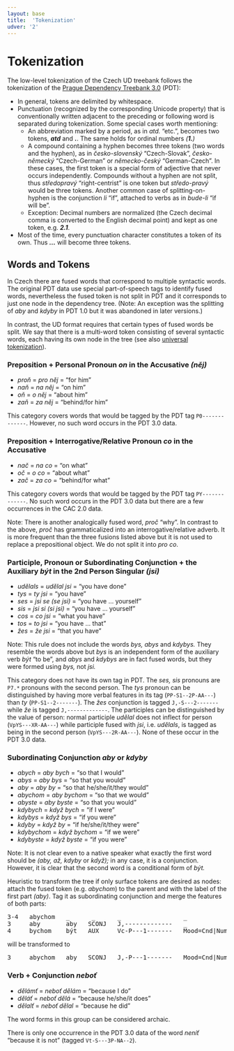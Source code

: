 ```yaml
---
layout: base
title:  'Tokenization'
udver: '2'
---
```


# Tokenization

The low-level tokenization of the Czech UD treebank follows the tokenization of the
[Prague Dependency Treebank 3.0](http://ufal.mff.cuni.cz/pdt3.0) (PDT):

* In general, tokens are delimited by whitespace.
* Punctuation (recognized by the corresponding Unicode property) that is conventionally written adjacent to the preceding or following word is separated during tokenization.
  Some special cases worth mentioning:
  * An abbreviation marked by a period, as in *atd.* “etc.”, becomes two tokens, *<b>atd</b>* and *<b>.</b>*. The same holds for ordinal numbers *(<b>1.</b>)*
  * A compound containing a hyphen becomes three tokens (two words and the hyphen), as in *česko-slovenský* “Czech-Slovak”, *česko-německý* “Czech-German” or *německo-český* “German-Czech”.
    In these cases, the first token is a special form of adjective that never occurs independently.
    Compounds without a hyphen are not split, thus _středopravý_ “right-centrist” is one token but _středo-pravý_ would be three tokens.
    Another common case of splitting-on-hyphen is the conjunction _li_ “if”, attached to verbs as in _bude-li_ “if will be”.
  * Exception: Decimal numbers are normalized (the Czech decimal comma is converted to the English decimal point) and kept as one token, e.g. *<b>2.1</b>*.
* Most of the time, every punctuation character constitutes a token of its own. Thus *<b>...</b>* will become three tokens.

## Words and Tokens

In Czech there are fused words that correspond to multiple syntactic words.
The original PDT data use special part-of-speech tags to identify fused words,
nevertheless the fused token is not split in PDT and it corresponds to just one node in the dependency tree.
(Note: An exception was the splitting of *aby* and *kdyby* in PDT 1.0 but it was abandoned in later versions.)

In contrast, the UD format requires that certain types of fused words be split.
We say that there is a multi-word token consisting of several syntactic words, each having its own node in the tree
(see also <a href="../../u/overview/tokenization.html">universal tokenization</a>).

### Preposition + Personal Pronoun *on* in the Accusative *(něj)*

* _proň_ = _pro něj_ = “for him”
* _naň_ = _na něj_ = “on him”
* _oň_ = _o něj_ = “about him”
* _zaň_ = _za něj_ = “behind/for him”

This category covers words that would be tagged by the PDT tag `P0-------------`.
However, no such word occurs in the PDT 3.0 data.

### Preposition + Interrogative/Relative Pronoun *co* in the Accusative

* _nač_ = _na co_ = “on what”
* _oč_ = _o co_ = “about what”
* _zač_ = _za co_ = “behind/for what”

This category covers words that would be tagged by the PDT tag `PY-------------`.
No such word occurs in the PDT 3.0 data but there are a few occurrences in the CAC 2.0 data.

Note: There is another analogically fused word, _proč_ “why”. In contrast to the above, _proč_ has grammaticalized
into an interrogative/relative adverb. It is more frequent than the three fusions listed above but it is not used
to replace a prepositional object. We do not split it into _pro co_.

### Participle, Pronoun or Subordinating Conjunction + the Auxiliary *být* in the 2nd Person Singular *(jsi)*

* _udělals_ = _udělal jsi_ = “you have done”
* _tys_ = _ty jsi_ = “you have”
* _ses_ = _jsi se (se jsi)_ = “you have … yourself”
* _sis_ = _jsi si (si jsi)_ = “you have … yourself”
* _cos_ = _co jsi_ = “what you have”
* _tos_ = _to jsi_ = “you have … that”
* _žes_ = _že jsi_ = “that you have”

Note: This rule does not include the words _bys, abys_ and _kdybys._
They resemble the words above but _bys_ is an independent form of the auxiliary verb _být_ “to be”,
and _abys_ and _kdybys_ are in fact fused words, but they were formed using _bys,_ not _jsi._

This category does not have its own tag in PDT.
The _ses, sis_ pronouns are `P7.*` pronouns with the second person.
The _tys_ pronoun can be distinguished by having more verbal features in its tag (`PP-S1--2P-AA---`) than _ty_ (`PP-S1--2-------`).
The _žes_ conjunction is tagged `J,-S---2-------` while _že_ is tagged `J,-------------`.
The participles can be distinguished by the value of person:
normal participle _udělal_ does not inflect for person (`VpYS---XR-AA---`)
while participle fused with _jsi_, i.e. _udělals_, is tagged as being in the second person (`VpYS---2R-AA---`).
None of these occur in the PDT 3.0 data.

### Subordinating Conjunction *aby* or *kdyby*

* _abych_ = _aby bych_ = “so that I would”
* _abys_ = _aby bys_ = “so that you would”
* _aby_ = _aby by_ = “so that he/she/it/they would”
* _abychom_ = _aby bychom_ = “so that we would”
* _abyste_ = _aby byste_ = “so that you would”
* _kdybych_ = _když bych_ = “if I were”
* _kdybys_ = _když bys_ = “if you were”
* _kdyby_ = _když by_ = “if he/she/it/they were”
* _kdybychom_ = _když bychom_ = “if we were”
* _kdybyste_ = _když byste_ = “if you were”

Note: It is not clear even to a native speaker what exactly the first word should be _(aby, až, kdyby_ or _když);_
in any case, it is a conjunction.
However, it is clear that the second word is a conditional form of _být._

Heuristic to transform the tree if only surface tokens are desired as nodes:
attach the fused token (e.g. _abychom_) to the parent and with the label of the first part _(aby)_.
Tag it as subordinating conjunction and merge the features of both parts:

<pre>3-4   abychom   _      _      _                 _                                            _   _      _   _
3     aby       aby   SCONJ   J,-------------   _                                            7   mark   _   _
4     bychom    být   AUX     Vc-P---1-------   Mood=Cnd|Number=Plur|Person=1|VerbForm=Fin   7   aux    _   _</pre>

will be transformed to

<pre>3     abychom   aby   SCONJ   J,-P---1-------   Mood=Cnd|Number=Plur|Person=3|VerbForm=Fin   6   mark   _   _</pre>

### Verb + Conjunction _neboť_

* _dělámť_ = _neboť dělám_ = “because I do”
* _děláť_ = _neboť dělá_ = “because he/she/it does”
* _dělalť_ = _neboť dělal_ = “because he did”

The word forms in this group can be considered archaic.

There is only one occurrence in the PDT 3.0 data of the word _neníť_ “because it is not” (tagged `Vt-S---3P-NA--2`).
